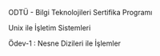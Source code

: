 ODTÜ - Bilgi Teknolojileri Sertifika Programı

Unix ile İşletim Sistemleri

Ödev-1 : Nesne Dizileri ile İşlemler
